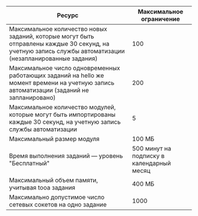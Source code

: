| Ресурс | Максимальное ограничение |
| --- | --- |
| Максимальное количество новых заданий, которые могут быть отправлены каждые 30 секунд, на учетную запись службы автоматизации (незапланированные задания) |100 |
| Максимальное число одновременных работающих заданий на hello же момент времени на учетную запись автоматизации (заданий не запланировано) |200 |
| Максимальное количество модулей, которые могут быть импортированы каждые 30 секунд, на учетную запись службы автоматизации |5 |
| Максимальный размер модуля |100 МБ |
| Время выполнения заданий — уровень "Бесплатный" |500 минут на подписку в календарный месяц |
| Максимальный объем памяти, учитывая tooa задания |400 МБ |
| Максимально допустимое число сетевых сокетов на одно задание |1000 |

